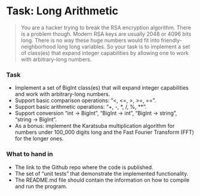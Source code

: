 # Task: Long Arithmetic

> You are a hacker trying to break the RSA encryption algorithm. There is a problem though. Modern RSA keys are usually 2048 or 4096 bits long. There is no way these huge numbers would fit into friendly-neighborhood long long variables. So your task is to implement a set of class(es) that expand integer capabilities by allowing one to work with arbitrary-long numbers.

### Task
* Implement a set of BigInt class(es) that will expand integer capabilities and work with arbitrary-long numbers.
* Support basic comparison operations: “<, <=, >, >=, ==”.
* Support basic arithmetic operations: “+, -, *, /, %, **”.
* Support conversion “int -> BigInt”, “BigInt -> int”, “BigInt -> string”, “string -> BigInt”.
* As a bonus: implement the Karatsuba multiplication algorithm for numbers under 100_000 digits long and the Fast Fourier Transform (FFT) for the longer ones.

### What to hand in
* The link to the Github repo where the code is published.
* The set of “unit tests” that demonstrate the implemented functionality.
* The README.md file should contain the information on how to compile and run the program.

